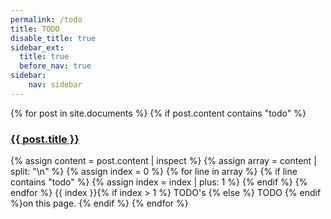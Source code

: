 ```yaml
---
permalink: /todo
title: TODO
disable_title: true
sidebar_ext:
  title: true
  before_nav: true
sidebar:
    nav: sidebar
---
```


{% for post in site.documents %}
{% if post.content contains "todo" %}
<h3><a href="{{ site.baseurl }}{{ post.url }}">{{ post.title }}</a></h3>
{% assign content = post.content | inspect %}
{% assign array = content | split: "\n" %}
{% assign index = 0 %}
{% for line in array %}
  {% if line contains "todo" %}
    {% assign index = index | plus: 1 %}
  {% endif %}
{% endfor %} 
{{ index }}{% if index > 1 %} TODO's {% else %} TODO {% endif %}on this page.
{% endif %}
{% endfor %}